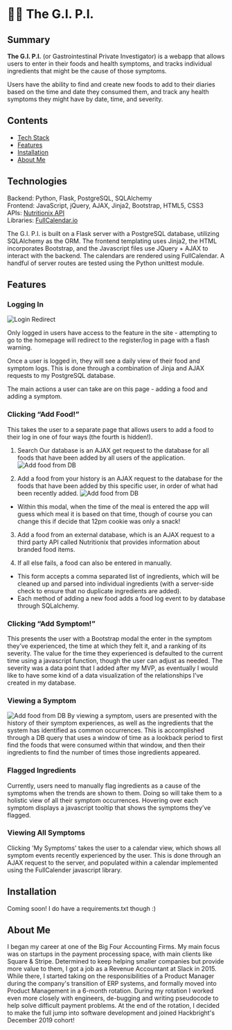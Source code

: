 # 🕵️‍♀️ The G.I. P.I.

## Summary

**The G.I. P.I.** (or Gastrointestinal Private Investigator) is a webapp that allows users to enter in their foods and health symptoms, and tracks individual ingredients that might be the cause of those symptoms. 

Users have the ability to find and create new foods to add to their diaries based on the time and date they consumed them, and track any health symptoms they might have by date, time, and severity. 

## Contents
* [Tech Stack](#technologies)
* [Features](#features)
* [Installation](#install)
* [About Me](#aboutme)

## <a name="technologies"></a>Technologies
Backend: Python, Flask, PostgreSQL, SQLAlchemy<br/>
Frontend: JavaScript, jQuery, AJAX, Jinja2, Bootstrap, HTML5, CSS3<br/>
APIs: [Nutritionix API](https://www.nutritionix.com/business/api)<br/>
Libraries: [FullCalendar.io](https://fullcalendar.io/)

The G.I. P.I. is built on a Flask server with a PostgreSQL database, utilizing SQLAlchemy as the ORM. The frontend templating uses Jinja2, the HTML incorporates Bootstrap, and the Javascript files use JQuery + AJAX to interact with the backend. The calendars are rendered using FullCalendar. A handful of server routes are tested using the Python unittest module.

## <a name="features"></a>Features

### Logging In

![Login Redirect](static/img/_readme-img/new_user.gif)

Only logged in users have access to the feature in the site - attempting to go to the homepage will redirect to the register/log in page with a flash warning. 

Once a user is logged in, they will see a daily view of their food and symptom logs. This is done through a combination of Jinja and AJAX requests to my PostgreSQL database. 

The main actions a user can take are on this page - adding a food and adding a symptom. 

### Clicking “Add Food!” 
This takes the user to a separate page that allows users to add a food to their log in one of four ways (the fourth is hidden!).

1. Search Our database is an AJAX get request to the database for all foods that have been added by all users of the application.
![Add food from DB](static/img/_readme-img/add_food_from_db.gif)

2.  Add a food from your history is an AJAX request to the database for the foods that have been added by this specific user, in order of what had been recently added.
![Add food from DB](static/img/_readme-img/add_food_from_history.gif)

* Within this modal, when the time of the meal is entered the app will guess which meal it is based on that time, though of course you can change this if decide that 12pm cookie was only a snack!  

3. Add a food from an external database, which is an AJAX request to a third party API called Nutritionix that provides information about branded food items.

4. If all else fails, a food can also be entered in manually. 
* This form accepts a comma separated list of ingredients, which will be cleaned up and parsed into individual ingredients (with a server-side check to ensure that no duplicate ingredients are added).  
* Each method of adding a new food adds a food log event to by database through SQLalchemy. 

### Clicking “Add Symptom!” 
This presents the user with a Bootstrap modal the enter in the symptom they’ve experienced, the time at which they felt it, and a ranking of its severity. The value for the time they experienced is defaulted to the current time using a javascript function, though the user can adjust as needed. The severity was a data point that I added after my MVP, as eventually I would like to have some kind of a data visualization of the relationships I’ve created in my database. 

### Viewing a Symptom
![Add food from DB](static/img/_readme-img/symptom_view.gif)
By viewing a symptom, users are presented with the history of their symptom experiences, as well as the ingredients that the system has identified as common occurrences. This is accomplished through a DB query that uses a window of time as a lookback period to first find the foods that were consumed within that window, and then their ingredients to find the number of times those ingredients appeared. 

### Flagged Ingredients
Currently, users need to manually flag ingredients as a cause of the symptoms when the trends are shown to them. Doing so will take them to a holistic view of all their symptom occurrences. Hovering over each symptom displays a javascript tooltip that shows the symptoms they’ve flagged. 

### Viewing All Symptoms
Clicking 'My Symptoms' takes the user to a calendar view, which shows all symptom events recently experienced by the user. This is done through an AJAX request to the server, and populated within a calendar implemented using the FullCalender javascript library. 

## <a name="install"></a>Installation

Coming soon! I do have a requirements.txt though :)

## <a name="aboutme"></a>About Me

I began my career at one of the Big Four Accounting Firms. My main focus was on startups in the payment processing space, with main clients like Square & Stripe. Determined to keep helping smaller companies but provide more value to them, I got a job as a Revenue Accountant at Slack in 2015. While there, I started taking on the responsibilities of a Product Manager during the company's transition of ERP systems, and formally moved into Product Management in a 6-month rotation. During my rotation I worked even more closely with engineers, de-bugging and writing pseudocode to help solve difficult payment problems. At the end of the rotation, I decided to make the full jump into software development and joined Hackbright's December 2019 cohort!
